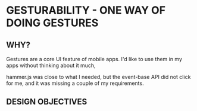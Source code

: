 # GESTURABILITY - ONE WAY OF DOING GESTURES

## WHY?

Gestures are a core UI feature of mobile apps.
I'd like to use them in my apps without thinking about it much,

hammer.js was close to what I needed, but the event-base API
did not click for me, and it was missing a couple 
of my requirements.

## DESIGN OBJECTIVES

#